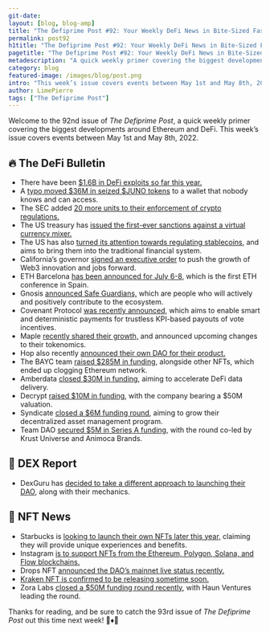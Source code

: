 ```yaml
---
git-date:
layout: [blog, blog-amp]
title: "The Defiprime Post #92: Your Weekly DeFi News in Bite-Sized Fashion"
permalink: post92
h1title: "The Defiprime Post #92: Your Weekly DeFi News in Bite-Sized Fashion"
pagetitle: "The Defiprime Post #92: Your Weekly DeFi News in Bite-Sized Fashion"
metadescription: "A quick weekly primer covering the biggest developments around Ethereum and DeFi. This week’s issue covers events between May 1st and May 8th, 2022"
category: blog
featured-image: /images/blog/post.png
intro: "This week’s issue covers events between May 1st and May 8th, 2022"
author: LimePierre
tags: ["The Defiprime Post"]
---
```


Welcome to the 92nd issue of _The Defiprime Post_, a quick weekly primer covering the biggest developments around Ethereum and DeFi. This week’s issue covers events between May 1st and May 8th, 2022.


## 🔥 The DeFi Bulletin

* There have been [$1.6B in DeFi exploits so far this year.](https://cointelegraph.com/news/more-than-1-6-billion-exploited-from-defi-so-far-in-2022?utm_source=Telegram&utm_medium=social)
* A [typo moved $36M in seized $JUNO tokens](https://www.coindesk.com/tech/2022/05/05/typo-moves-36m-in-seized-juno-tokens-to-wrong-wallet/) to a wallet that nobody knows and can access.
* The SEC added [20 more units to their enforcement of crypto regulations.](https://www.sec.gov/news/press-release/2022-78)
* The US treasury has [issued the first-ever sanctions against a virtual currency mixer. ](https://home.treasury.gov/news/press-releases/jy0768)
* The US has also [turned its attention towards regulating stablecoins](https://cointelegraph.com/news/the-united-states-turns-its-attention-to-stablecoin-regulation), and aims to bring them into the traditional financial system. 
* California’s governor [signed an executive order](https://www.gov.ca.gov/2022/05/04/governor-newsom-signs-blockchain-executive-order-to-spur-responsible-web3-innovation-grow-jobs-and-protect-consumers/) to push the growth of Web3 innovation and jobs forward. 
* ETH Barcelona [has been announced for July 6-8](https://linktr.ee/ethbarcelona), which is the first ETH conference in Spain. 
* Gnosis [announced Safe Guardians,](https://safe.mirror.xyz/JTOFLIYkTF8C61-DZFBB3QzhrFSsaB8kAIx153rl9Y0) which are people who will actively and positively contribute to the ecosystem. 
* Covenant Protocol [was recently announced](https://medium.com/@vote_covenant/introducing-covenant-protocol-78138c95145f), which aims to enable smart and deterministic payments for trustless KPI-based payouts of vote incentives. 
* Maple [recently shared their growth,](https://maplefinance.medium.com/share-in-maples-growth-with-upcoming-changes-to-tokenomics-da54faa5fb00?s=09) and announced upcoming changes to their tokenomics. 
* Hop also recently [announced their own DAO for their product.](https://hop.mirror.xyz/AI5fOUR0X_l0mktShDOx3mwr-hsB24gp8GvTWtS-MBc?s=09)
* The BAYC team [raised $285M in funding](https://www.coindesk.com/business/2022/05/01/bayc-team-raises-285m-with-otherside-nfts-clogs-ethereum/), alongside other NFTs, which ended up clogging Ethereum network. 
* Amberdata [closed $30M in funding](https://www.coindesk.com/business/2022/05/04/amberdata-raises-30m-to-accelerate-crypto-defi-data-delivery/?s=09), aiming to accelerate DeFi data delivery. 
* Decrypt [raised $10M in funding](https://www.coindesk.com/business/2022/05/03/decrypt-spins-out-from-consensys-mesh-raises-10m-at-50m-valuation/), with the company bearing a $50M valuation.
* Syndicate [closed a $6M funding round](https://www.theblockcrypto.com/linked/144788/syndicate-raises-6-million-to-grow-decentralized-asset-management-platform?utm_source=twitter&utm_medium=social), aiming to grow their decentralized asset management program. 
* Team DAO [secured $5M in Series A funding,](https://cointelegraph.com/press-releases/team-dao-raises-5m-in-series-a-round-led-by-krust-universe-animoca-brands) with the round co-led by Krust Universe and Animoca Brands.


## 💱 DEX Report

* DexGuru has [decided to take a different approach to launching their DAO](https://cointelegraph.com/press-releases/let-the-dao-decide-a-new-take-on-launching-a-token), along with their mechanics. 


## 💎 NFT News

* Starbucks is [looking to launch their own NFTs later this year,](https://techcrunch.com/2022/05/04/starbucks-to-launch-nfts-this-year-offering-access-to-unique-experiences-and-benefits/) claiming they will provide unique experiences and benefits.
* Instagram [is to support NFTs from the Ethereum, Polygon, Solana, and Flow blockchains.](https://www.coindesk.com/business/2022/05/08/metas-instagram-to-support-nfts-from-ethereum-polygon-solana-flow/) 
* Drops NFT [announced the DAO’s mainnet live status recently. ](https://dropsnft.medium.com/the-drops-dao-mainnet-is-live-8859da17fc99)
* [Kraken NFT is confirmed to be releasing sometime soon.](https://blog.kraken.com/post/13898/kraken-nft-is-coming-join-the-waitlist/)
* Zora Labs [closed a $50M funding round recently,](https://techcrunch.com/2022/05/05/haun-ventures-leads-50m-round-in-nft-startup-zora-labs) with Haun Ventures leading the round. 

Thanks for reading, and be sure to catch the 93rd issue of _The Defiprime Post_ out this time next week! 👋♦️👋